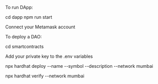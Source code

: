 To run DApp:

cd dapp
npm run start

Connect your Metamask account

To deploy a DAO:

cd smartcontracts

Add your private key to the .env variables

npx hardhat deploy --name <NAME> --symbol <SYMBOL> --description <DESCRIPTION> --network mumbai

npx hardhat verify <CONTRACT ADDRESS> <NAME> <SYMBOL> <DESCRIPTION> --network mumbai
